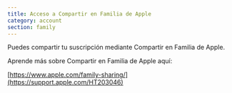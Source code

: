 ```yaml
---
title: Acceso a Compartir en Familia de Apple
category: account
section: family
---
```

Puedes compartir tu suscripción mediante Compartir en Familia de Apple.




Aprende más sobre Compartir en Familia de Apple aquí:


[https://www.apple.com/family-sharing/](https://support.apple.com/HT203046)